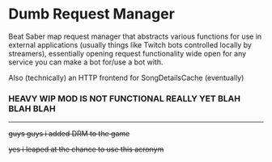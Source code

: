 # Dumb Request Manager
Beat Saber map request manager that abstracts various functions for use in external applications (usually things like Twitch bots controlled locally by streamers), essentially opening request functionality wide open for any service you can make a bot for/use a bot with.

Also (technically) an HTTP frontend for SongDetailsCache (eventually)

### HEAVY WIP MOD IS NOT FUNCTIONAL REALLY YET BLAH BLAH BLAH

------

~~guys guys i added DRM to the game~~

~~yes i leaped at the chance to use this acronym~~